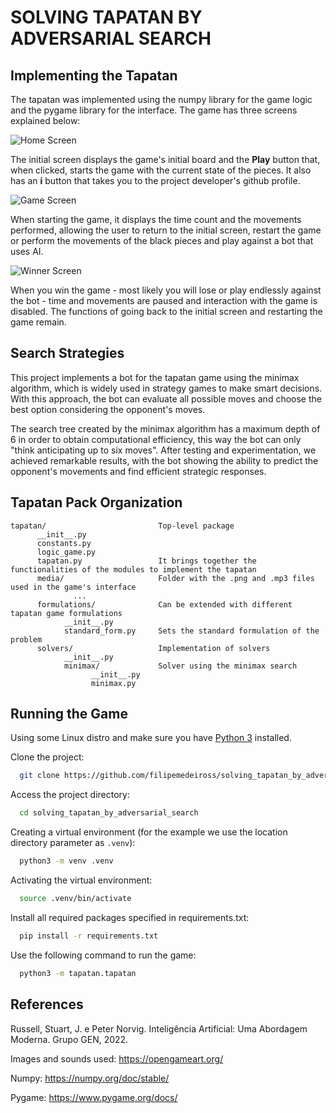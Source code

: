 <h1>SOLVING TAPATAN BY ADVERSARIAL SEARCH</h1>

## Implementing the Tapatan

The tapatan was implemented using the numpy library for the game logic and the pygame library for the interface. The game has three screens explained below:

![Home Screen](https://github.com/filipemedeiross/solving_tapatan_by_adversarial_search/blob/main/examples/home_screen.png)

The initial screen displays the game's initial board and the **Play** button that, when clicked, starts the game with the current state of the pieces. It also has an **i** button that takes you to the project developer's github profile.

![Game Screen](https://github.com/filipemedeiross/solving_tapatan_by_adversarial_search/blob/main/examples/game_screen.png)

When starting the game, it displays the time count and the movements performed, allowing the user to return to the initial screen, restart the game or perform the movements of the black pieces and play against a bot that uses AI.

![Winner Screen](https://github.com/filipemedeiross/solving_tapatan_by_adversarial_search/blob/main/examples/winner_screen.png)

When you win the game - most likely you will lose or play endlessly against the bot - time and movements are paused and interaction with the game is disabled. The functions of going back to the initial screen and restarting the game remain.

## Search Strategies

This project implements a bot for the tapatan game using the minimax algorithm, which is widely used in strategy games to make smart decisions. With this approach, the bot can evaluate all possible moves and choose the best option considering the opponent's moves.

The search tree created by the minimax algorithm has a maximum depth of 6 in order to obtain computational efficiency, this way the bot can only "think anticipating up to six moves". After testing and experimentation, we achieved remarkable results, with the bot showing the ability to predict the opponent's movements and find efficient strategic responses.

## Tapatan Pack Organization

```
tapatan/                         Top-level package
      __init__.py
      constants.py
      logic_game.py
      tapatan.py                 It brings together the functionalities of the modules to implement the tapatan
      media/                     Folder with the .png and .mp3 files used in the game's interface
              ...
      formulations/              Can be extended with different tapatan game formulations
            __init__.py
            standard_form.py     Sets the standard formulation of the problem
      solvers/                   Implementation of solvers
            __init__.py
            minimax/             Solver using the minimax search
                  __init__.py
                  minimax.py
```

## Running the Game

Using some Linux distro and make sure you have [Python 3](https://www.python.org/) installed.

Clone the project:

```bash
  git clone https://github.com/filipemedeiross/solving_tapatan_by_adversarial_search.git
```

Access the project directory:

```bash
  cd solving_tapatan_by_adversarial_search
```

Creating a virtual environment (for the example we use the location directory parameter as `.venv`):

```bash
  python3 -m venv .venv
```

Activating the virtual environment:

```bash
  source .venv/bin/activate
```

Install all required packages specified in requirements.txt:

```bash
  pip install -r requirements.txt
```

Use the following command to run the game:

```bash
  python3 -m tapatan.tapatan
```

## References

Russell, Stuart, J. e Peter Norvig. Inteligência Artificial: Uma Abordagem Moderna. Grupo GEN, 2022.

Images and sounds used: <https://opengameart.org/>

Numpy: <https://numpy.org/doc/stable/>

Pygame: <https://www.pygame.org/docs/>
